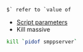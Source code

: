 <!-- TITLE: Bash -->



``$` refer to `value of``


* [Script parameters](/bash/scriptparameters)
* Kill massive  
```sh
kill `pidof smppserver`
```
